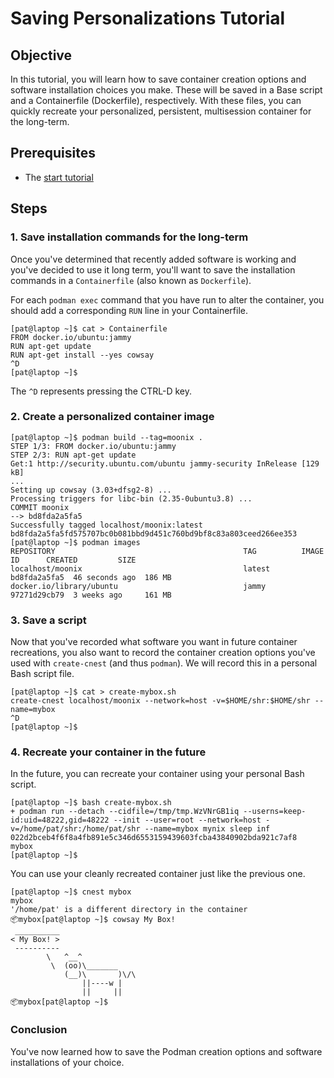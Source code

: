 Saving Personalizations Tutorial
================================

Objective
---------

In this tutorial, you will learn how to save container creation options and software
installation choices you make. These will be saved in a Base script and a Containerfile
(Dockerfile), respectively.
With these files, you can quickly recreate your personalized, persistent, multisession
container for the long-term.


Prerequisites
-------------

* The [start tutorial](start.md)


Steps
-----

### 1. Save installation commands for the long-term

Once you've determined that recently added software is working and you've decided
to use it long term, you'll want to save the installation commands in a
`Containerfile` (also known as `Dockerfile`).

For each `podman exec` command that you have run to alter the container, you should add a
corresponding `RUN` line in your Containerfile.

```
[pat@laptop ~]$ cat > Containerfile
FROM docker.io/ubuntu:jammy
RUN apt-get update
RUN apt-get install --yes cowsay
^D
[pat@laptop ~]$ 
```

The `^D` represents pressing the CTRL-D key.


### 2. Create a personalized container image

```
[pat@laptop ~]$ podman build --tag=moonix .
STEP 1/3: FROM docker.io/ubuntu:jammy
STEP 2/3: RUN apt-get update
Get:1 http://security.ubuntu.com/ubuntu jammy-security InRelease [129 kB]
...
Setting up cowsay (3.03+dfsg2-8) ...
Processing triggers for libc-bin (2.35-0ubuntu3.8) ...
COMMIT moonix
--> bd8fda2a5fa5
Successfully tagged localhost/moonix:latest
bd8fda2a5fa5fd575707bc0b081bbd9d451c760bd9bf8c83a803ceed266ee353
[pat@laptop ~]$ podman images
REPOSITORY                                          TAG          IMAGE ID      CREATED         SIZE
localhost/moonix                                    latest       bd8fda2a5fa5  46 seconds ago  186 MB
docker.io/library/ubuntu                            jammy        97271d29cb79  3 weeks ago     161 MB
```


### 3. Save a script

Now that you've recorded what software you want in future container recreations,
you also want to record the container creation options you've used with `create-cnest` (and thus `podman`).
We will record this in a personal Bash script file.

```
[pat@laptop ~]$ cat > create-mybox.sh
create-cnest localhost/moonix --network=host -v=$HOME/shr:$HOME/shr --name=mybox
^D
[pat@laptop ~]$ 
```

### 4. Recreate your container in the future

In the future, you can recreate your container using your personal Bash script.

```
[pat@laptop ~]$ bash create-mybox.sh
+ podman run --detach --cidfile=/tmp/tmp.WzVNrGB1iq --userns=keep-id:uid=48222,gid=48222 --init --user=root --network=host -v=/home/pat/shr:/home/pat/shr --name=mybox mynix sleep inf
022d2bceb4f6f8a4fb891e5c346d6553159439603fcba43840902bda921c7af8
mybox
[pat@laptop ~]$ 
```

You can use your cleanly recreated container just like the previous one.

```
[pat@laptop ~]$ cnest mybox
mybox
'/home/pat' is a different directory in the container
📦mybox[pat@laptop ~]$ cowsay My Box!
 __________
< My Box! >
 ----------
        \   ^__^
         \  (oo)\_______
            (__)\       )\/\
                ||----w |
                ||     ||
📦mybox[pat@laptop ~]$ 
```


### Conclusion

You've now learned how to save the Podman creation options and software installations
of your choice.
